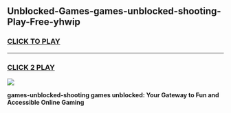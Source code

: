 
## Unblocked-Games-games-unblocked-shooting-Play-Free-yhwip
<h3>
<a href="https://premium76.site?title=games-unblocked-shooting&ref=20M">CLICK TO PLAY</a></h3>
<hr>

<h3>
<a href="https://premium76.site?title=games-unblocked-shooting&ref=20M">CLICK 2 PLAY</a>
  
</h3>

<a href="https://premium76.site?title=games-unblocked-shooting&ref=19M"><img src="https://clearcache.store/games.png"></a>


**games-unblocked-shooting games unblocked: Your Gateway to Fun and Accessible Online Gaming**
